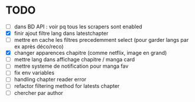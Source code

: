 # TODO

- [ ] dans BD API : voir pq tous les scrapers sont enabled
- [x] finir ajout filtre lang dans latestchapter
- [ ] mettre en cache les filtres precedemment select (pour garder langs par ex après déco/reco)
- [x] changer apparences chapitre (comme netflix, image en grand)
- [ ] mettre lang dans affichage chapitre / manga card
- [ ] mettre systeme de notification pour manga fav
- [ ] fix env variables
- [ ] handling chapter reader error
- [ ] refactor filtering method for latests chapter
- [ ] chercher par author
